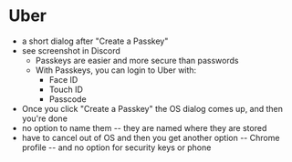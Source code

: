 # Uber

- a short dialog after "Create a Passkey"
- see screenshot in Discord
  - Passkeys are easier and more secure than passwords
  - With Passkeys, you can login to Uber with:
    - Face ID
    - Touch ID
    - Passcode
- Once you click "Create a Passkey" the OS dialog comes up, and then you're done
- no option to name them -- they are named where they are stored
- have to cancel out of OS and then you get another option -- Chrome profile --
  and no option for security keys or phone

